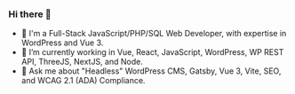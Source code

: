 ### Hi there 👋

- 🌱 I'm a Full-Stack JavaScript/PHP/SQL Web Developer, with expertise in WordPress and Vue 3.
- 🔭 I’m currently working in Vue, React, JavaScript, WordPress, WP REST API, ThreeJS, NextJS, and Node.
- 💬 Ask me about "Headless" WordPress CMS, Gatsby, Vue 3, Vite, SEO, and WCAG 2.1 (ADA) Compliance.

<!--
**companyjuice/companyjuice** is a ✨ _special_ ✨ repository because its `README.md` (this file) appears on your GitHub profile.

Here are some ideas to get you started:

- 🔭 I’m currently working on ...
- 🌱 I’m currently learning ...
- 👯 I’m looking to collaborate on ...
- 🤔 I’m looking for help with ...
- 💬 Ask me about ...
- 📫 How to reach me: ...
- 😄 Pronouns: ...
- ⚡ Fun fact: ...
-->

